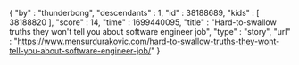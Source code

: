 {
  "by" : "thunderbong",
  "descendants" : 1,
  "id" : 38188689,
  "kids" : [ 38188820 ],
  "score" : 14,
  "time" : 1699440095,
  "title" : "Hard-to-swallow truths they won't tell you about software engineer job",
  "type" : "story",
  "url" : "https://www.mensurdurakovic.com/hard-to-swallow-truths-they-wont-tell-you-about-software-engineer-job/"
}

